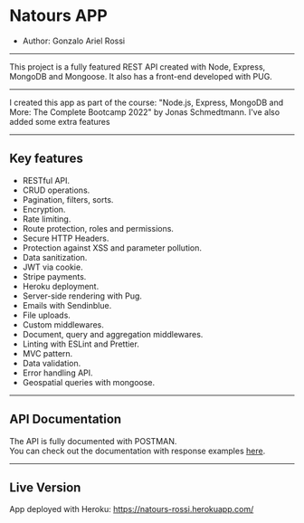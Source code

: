 # Natours APP

- Author: Gonzalo Ariel Rossi

<hr>

This project is a fully featured REST API created with Node, Express, MongoDB and Mongoose. It also has a front-end developed with PUG.

<hr>

I created this app as part of the course: "Node.js, Express, MongoDB and More: The Complete Bootcamp 2022" by Jonas Schmedtmann. I've also added some extra features

<hr>

## Key features

- RESTful API.
- CRUD operations.
- Pagination, filters, sorts.
- Encryption.
- Rate limiting.
- Route protection, roles and permissions.
- Secure HTTP Headers.
- Protection against XSS and parameter pollution.
- Data sanitization.
- JWT via cookie.
- Stripe payments.
- Heroku deployment.
- Server-side rendering with Pug.
- Emails with Sendinblue.
- File uploads.
- Custom middlewares.
- Document, query and aggregation middlewares.
- Linting with ESLint and Prettier.
- MVC pattern.
- Data validation.
- Error handling API.
- Geospatial queries with mongoose.

<hr>

## API Documentation

The API is fully documented with POSTMAN.<br>
You can check out the documentation with response examples [here](https://documenter.getpostman.com/view/21502975/2s7Z7YKaTi#26961417-6ffe-4ead-8728-c1c83c50fdb5).<br>

<hr>

## Live Version

App deployed with Heroku: https://natours-rossi.herokuapp.com/
